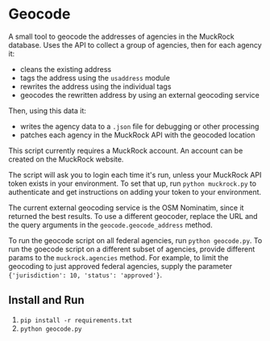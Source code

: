# Geocode

A small tool to geocode the addresses of agencies in the MuckRock database.
Uses the API to collect a group of agencies, then for each agency it:

- cleans the existing address
- tags the address using the `usaddress` module
- rewrites the address using the individual tags
- geocodes the rewritten address by using an external geocoding service

Then, using this data it:

- writes the agency data to a `.json` file for debugging or other processing
- patches each agency in the MuckRock API with the geocoded location

This script currently requires a MuckRock account.
An account can be created on the MuckRock website.

The script will ask you to login each time it's run, unless your MuckRock API token exists in your environment.
To set that up, run `python muckrock.py` to authenticate and get instructions on adding your token to your environment.

The current external geocoding service is the OSM Nominatim, since it returned the best results.
To use a different geocoder, replace the URL and the query arguments in the `geocode.geocode_address` method.

To run the geocode script on all federal agencies, run `python geocode.py`.
To run the goecode script on a different subset of agencies, provide different params to the `muckrock.agencies` method.
For example, to limit the geocoding to just approved federal agencies, supply the parameter `{'jurisdiction': 10, 'status': 'approved'}`.

## Install and Run

1. `pip install -r requirements.txt`
2. `python geocode.py`
